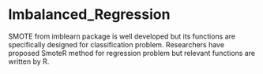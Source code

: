 # Imbalanced_Regression
SMOTE from imblearn package is well developed but its functions are specifically designed for classification problem. Researchers have proposed SmoteR method for regression problem but relevant functions are written by R. 
